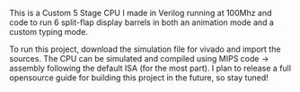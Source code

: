 This is a Custom 5 Stage CPU I made in Verilog running at 100Mhz and code to run 6 split-flap display barrels in both an animation mode and a custom typing mode. 

To run this project, download the simulation file for vivado and import the sources. The CPU can be simulated and compiled using MIPS code -> assembly following the default
ISA (for the most part). I plan to release a full opensource guide for building this project in the future, so stay tuned! 
